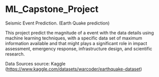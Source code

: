 # ML_Capstone_Project

Seismic Event Prediction. (Earth Quake prediction)

This project predict the magnitude of a event with the data details using machine learning techniques, with a specific data set of maximum information available and that might plays a significant role in impact assessment, emergency response, infrastructure design, and scientific research.

Data Sources source: Kaggle (https://www.kaggle.com/datasets/warcoder/earthquake-dataset)
